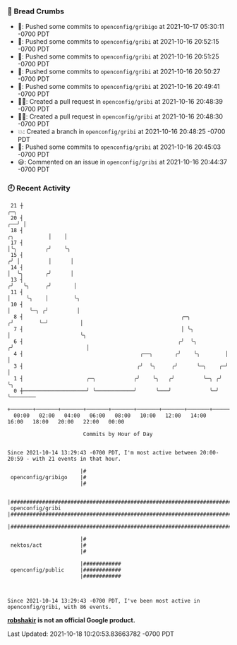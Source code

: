 ### 🍞 Bread Crumbs

 * 🚢: Pushed some commits to `openconfig/gribigo` at 2021-10-17 05:30:11 -0700 PDT
 * 🚢: Pushed some commits to `openconfig/gribi` at 2021-10-16 20:52:15 -0700 PDT
 * 🚢: Pushed some commits to `openconfig/gribi` at 2021-10-16 20:51:25 -0700 PDT
 * 🚢: Pushed some commits to `openconfig/gribi` at 2021-10-16 20:50:27 -0700 PDT
 * 🚢: Pushed some commits to `openconfig/gribi` at 2021-10-16 20:49:41 -0700 PDT
 * ✍🏼: Created a pull request in `openconfig/gribi` at 2021-10-16 20:48:39 -0700 PDT
 * ✍🏼: Created a pull request in `openconfig/gribi` at 2021-10-16 20:48:30 -0700 PDT
 * 💥: Created a branch in `openconfig/gribi` at 2021-10-16 20:48:25 -0700 PDT
 * 🚢: Pushed some commits to `openconfig/gribi` at 2021-10-16 20:45:03 -0700 PDT
 * 😃: Commented on an issue in `openconfig/gribi` at 2021-10-16 20:44:37 -0700 PDT

### 🕘 Recent Activity
```
 21 ┼                                                                                    ╭─╮
 20 ┤                                                                                 ╭──╯ │
 18 ┤                                                                    ╭╮           │    │
 17 ┤                                                                    │╰╮         ╭╯    ╰╮
 15 ┤                                                                   ╭╯ │         │      │
 14 ┤                                                                   │  ╰╮       ╭╯      │
 13 ┤                                                                  ╭╯   ╰╮     ╭╯       │
 11 ┤                                                                  │     ╰╮    │        ╰╮
 10 ┤                                                                  │      ╰─╮ ╭╯         │
  8 ┤                                                  ╭─╮            ╭╯        ╰─╯          │
  7 ┤                                                  │ ╰╮           │                      ╰╮
  6 ┤                                                 ╭╯  ╰╮         ╭╯                       │
  4 ┤                                     ╭──╮       ╭╯    ╰╮        │                        │
  3 ┤                                    ╭╯  ╰╮     ╭╯      ╰─╮    ╭─╯                        │
  1 ┤                    ╭─╮            ╭╯    ╰╮   ╭╯         ╰─╮ ╭╯                          ╰╮
  0 ┼────────────────────╯ ╰────────────╯      ╰───╯            ╰─╯                            ╰────────
    +───────+───────+───────+───────+───────+───────+───────+───────+───────+───────+───────+───────+────
  00:00   02:00   04:00   06:00   08:00   10:00   12:00   14:00   16:00   18:00   20:00   22:00   00:00   

						Commits by Hour of Day


Since 2021-10-14 13:29:43 -0700 PDT, I'm most active between 20:00-20:59 - with 21 events in that hour.

```



```
                       |#
 openconfig/gribigo    |#
                       |#

                       |######################################################################################
 openconfig/gribi      |######################################################################################
                       |######################################################################################

                       |#
 nektos/act            |#
                       |#

                       |############
 openconfig/public     |############
                       |############



Since 2021-10-14 13:29:43 -0700 PDT, I've been most active in openconfig/gribi, with 86 events.

```
**[robshakir](mailto:robjs@google.com) is not an official Google product.**  


Last Updated: 2021-10-18 10:20:53.83663782 -0700 PDT
